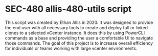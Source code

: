 # SEC-480 allis-480-utils script

This script was created by Ethan Allis in 2020. It was designed to provide the end user with all necessary tools to create and deploy full or linked clones to a selected vCenter instance. It does this by using PowerCLI commands as a base and providing the user a comfortable UI to navigate those commands. The goal of this project is to increase overall efficiency for individuals or teams working with large vcenter environments.